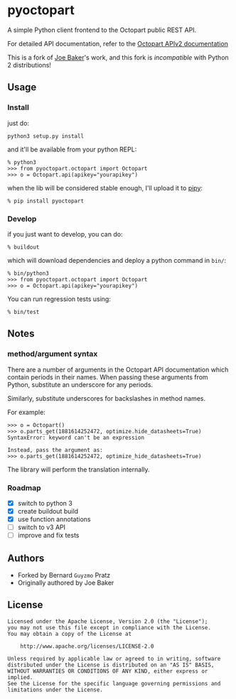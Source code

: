 # pyoctopart

A simple Python client frontend to the Octopart public REST API.

For detailed API documentation, refer to the [Octopart APIv2 documentation](https://octopart.com/api/docs/v2/rest-api)

This is a fork of [Joe Baker](https://github.com/jbaker0428/Python-Octopart-API)'s work, and this fork is *incompatible* with Python 2 distributions!

## Usage

### Install

just do:

    python3 setup.py install

and it'll be available from your python REPL:

    % python3
    >>> from pyoctopart.octopart import Octopart
    >>> o = Octopart.api(apikey="yourapikey")

when the lib will be considered stable enough, I'll upload it to [pipy](https://pypi.python.org/pypi?:action=pkg_edit&name=pyoctopart):

    % pip install pyoctopart

### Develop

if you just want to develop, you can do:

    % buildout

which will download dependencies and deploy a python command in `bin/`:

    % bin/python3
    >>> from pyoctopart.octopart import Octopart
    >>> o = Octopart.api(apikey="yourapikey")
    
You can run regression tests using:

    % bin/test

## Notes

### method/argument syntax

There are a number of arguments in the Octopart API documentation which contain 
periods in their names. When passing these arguments from Python, substitute an
underscore for any periods.

Similarly, substitute underscores for backslashes in method names.

For example:

    >>> o = Octopart()
    >>> o.parts_get(1881614252472, optimize.hide_datasheets=True)
    SyntaxError: keyword can't be an expression

    Instead, pass the argument as:
    >>> o.parts_get(1881614252472, optimize_hide_datasheets=True)

The library will perform the translation internally.

### Roadmap

 * [x] switch to python 3
 * [x] create buildout build
 * [x] use function annotations
 * [ ] switch to v3 API
 * [ ] improve and fix tests

## Authors

 * Forked by Bernard `Guyzmo` Pratz <octopart at m0g.net>
 * Originally authored by Joe Baker <jbaker at alum.wpi.edu>

## License

    Licensed under the Apache License, Version 2.0 (the "License");
    you may not use this file except in compliance with the License.
    You may obtain a copy of the License at

        http://www.apache.org/licenses/LICENSE-2.0

    Unless required by applicable law or agreed to in writing, software
    distributed under the License is distributed on an "AS IS" BASIS,
    WITHOUT WARRANTIES OR CONDITIONS OF ANY KIND, either express or implied.
    See the License for the specific language governing permissions and
    limitations under the License.



